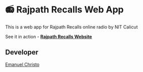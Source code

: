 # 📻 Rajpath Recalls Web App

This is a web app for Rajpath Recalls online radio by NIT Calicut

See it in action - **[Rajpath Recalls Website](https://rajpath-recalls.netlify.app/)**

## Developer

[Emanuel Christo](https://instagram.com/emanuel.christo)
